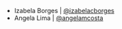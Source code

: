 - Izabela Borges | [@izabelacborges](https://github.com/izabelacborges)
- Angela Lima | [@angelamcosta](https://github.com/angelamcosta)